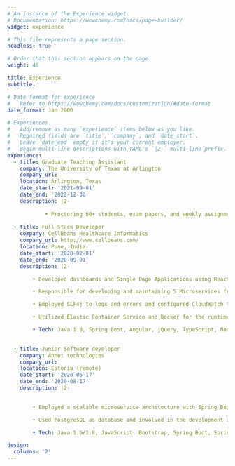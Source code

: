 ```yaml
---
# An instance of the Experience widget.
# Documentation: https://wowchemy.com/docs/page-builder/
widget: experience

# This file represents a page section.
headless: true

# Order that this section appears on the page.
weight: 40

title: Experience
subtitle:

# Date format for experience
#   Refer to https://wowchemy.com/docs/customization/#date-format
date_format: Jan 2006

# Experiences.
#   Add/remove as many `experience` items below as you like.
#   Required fields are `title`, `company`, and `date_start`.
#   Leave `date_end` empty if it's your current employer.
#   Begin multi-line descriptions with YAML's `|2-` multi-line prefix.
experience:
  - title: Graduate Teaching Assistant
    company: The University of Texas at Arlington
    company_url: 
    location: Arlington, Texas
    date_start: '2021-09-01'
    date_end: '2022-12-30'
    description: |2-
  
            • Proctoring 60+ students, exam papers, and weekly assignment evaluation
 
  - title: Full Stack Developer
    company: CellBeans Healthcare Informatics
    company_url: http://www.cellbeans.com/
    location: Pune, India
    date_start: '2020-02-01'
    date_end: '2020-09-01'
    description: |2-

        • Developed dashboards and Single Page Applications using React reusable components and Utilized react hooks and express Js to build microservices in Node JS while using NPM as package manager.

        • Responsible for developing and maintaining 5 Microservices from scratch using Spring Boot enabled REST API

        • Employed SLF4j to logs and errors and configured CloudWatch tool for performance monitor

        • Utilized Elastic Container Service and Docker for the runtime environment of the CI/CD system to build and deploy to AWS EC2 Instance

        • Tech: Java 1.8, Spring Boot, Angular, jQuery, TypeScript, Node JS, NPM, Express.js, PostgreSQL, DynamoDB, Kafka,Splunk, spock framework, Karma, SLF4j, JBoss, Maven, Git, CloudWatch, Docker, AWS Lambda, Elastic Container Service, EC2

  
  - title: Junior Software developer
    company: Annet technologies
    company_url:
    location: Estonia (remote)
    date_start: '2020-06-17'
    date_end: '2020-08-17'
    description: |2-

        
        • Employed a scalable microservice architecture with Spring Boot-based services that communicated with each other via a combination of RESTful APIs and Apache Kafka message brokers

        • Used PostgreSQL as database and involved in the development of PL/SQL backend implementation

        • Tech: Java 1.6/1.8, JavaScript, Bootstrap, Spring Boot, Spring Actuator, AWS Cloud, RabbitMQ, JMS, Slf4j, Junit, Gradle, PostgreSQL.

design:
  columns: '2'
---
```

